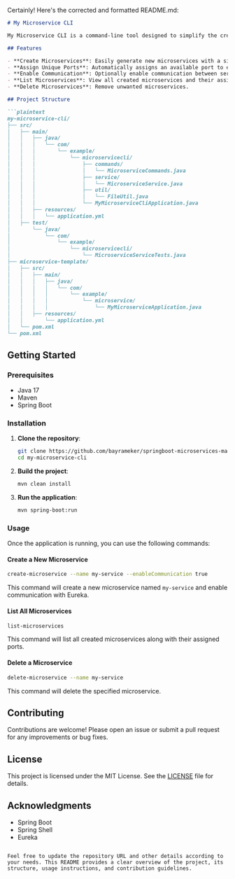 Certainly! Here's the corrected and formatted README.md:

```markdown
# My Microservice CLI

My Microservice CLI is a command-line tool designed to simplify the creation and management of microservices using Spring Boot. This tool allows users to quickly generate new microservices with predefined templates, assign them unique ports, and optionally enable inter-service communication via Eureka.

## Features

- **Create Microservices**: Easily generate new microservices with a single command.
- **Assign Unique Ports**: Automatically assigns an available port to each new microservice.
- **Enable Communication**: Optionally enable communication between services using Eureka.
- **List Microservices**: View all created microservices and their assigned ports.
- **Delete Microservices**: Remove unwanted microservices.

## Project Structure

```plaintext
my-microservice-cli/
├── src/
│   ├── main/
│   │   ├── java/
│   │   │   └── com/
│   │   │       └── example/
│   │   │           └── microservicecli/
│   │   │               ├── commands/
│   │   │               │   └── MicroserviceCommands.java
│   │   │               ├── service/
│   │   │               │   └── MicroserviceService.java
│   │   │               ├── util/
│   │   │               │   └── FileUtil.java
│   │   │               └── MyMicroserviceCliApplication.java
│   │   ├── resources/
│   │   │   └── application.yml
│   ├── test/
│       └── java/
│           └── com/
│               └── example/
│                   └── microservicecli/
│                       └── MicroserviceServiceTests.java
├── microservice-template/
│   ├── src/
│   │   ├── main/
│   │   │   ├── java/
│   │   │   │   └── com/
│   │   │   │       └── example/
│   │   │   │           └── microservice/
│   │   │   │               └── MyMicroserviceApplication.java
│   │   ├── resources/
│   │       └── application.yml
│   └── pom.xml
└── pom.xml
```

## Getting Started

### Prerequisites

- Java 17
- Maven
- Spring Boot

### Installation

1. **Clone the repository**:

    ```bash
    git clone https://github.com/bayrameker/springboot-microservices-management.git
    cd my-microservice-cli
    ```

2. **Build the project**:

    ```bash
    mvn clean install
    ```

3. **Run the application**:

    ```bash
    mvn spring-boot:run
    ```

### Usage

Once the application is running, you can use the following commands:

#### Create a New Microservice

```bash
create-microservice --name my-service --enableCommunication true
```

This command will create a new microservice named `my-service` and enable communication with Eureka.

#### List All Microservices

```bash
list-microservices
```

This command will list all created microservices along with their assigned ports.

#### Delete a Microservice

```bash
delete-microservice --name my-service
```

This command will delete the specified microservice.

## Contributing

Contributions are welcome! Please open an issue or submit a pull request for any improvements or bug fixes.

## License

This project is licensed under the MIT License. See the [LICENSE](LICENSE) file for details.

## Acknowledgments

- Spring Boot
- Spring Shell
- Eureka
```

Feel free to update the repository URL and other details according to your needs. This README provides a clear overview of the project, its structure, usage instructions, and contribution guidelines.